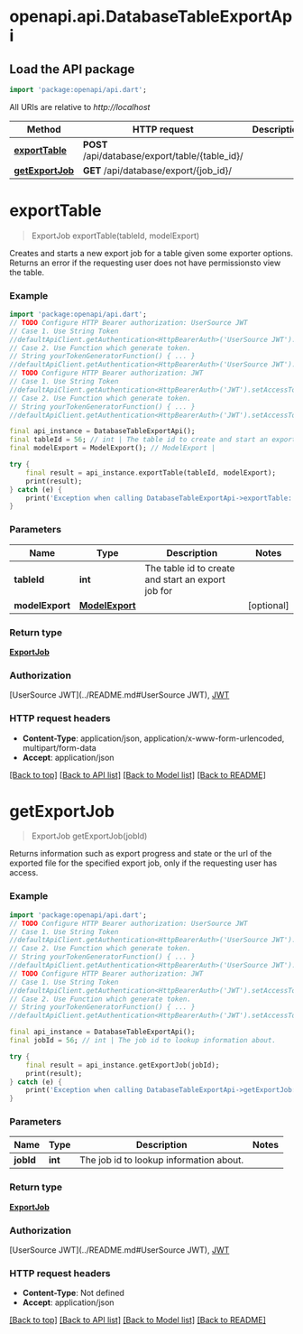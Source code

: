 # openapi.api.DatabaseTableExportApi

## Load the API package
```dart
import 'package:openapi/api.dart';
```

All URIs are relative to *http://localhost*

Method | HTTP request | Description
------------- | ------------- | -------------
[**exportTable**](DatabaseTableExportApi.md#exporttable) | **POST** /api/database/export/table/{table_id}/ | 
[**getExportJob**](DatabaseTableExportApi.md#getexportjob) | **GET** /api/database/export/{job_id}/ | 


# **exportTable**
> ExportJob exportTable(tableId, modelExport)



Creates and starts a new export job for a table given some exporter options. Returns an error if the requesting user does not have permissionsto view the table.

### Example
```dart
import 'package:openapi/api.dart';
// TODO Configure HTTP Bearer authorization: UserSource JWT
// Case 1. Use String Token
//defaultApiClient.getAuthentication<HttpBearerAuth>('UserSource JWT').setAccessToken('YOUR_ACCESS_TOKEN');
// Case 2. Use Function which generate token.
// String yourTokenGeneratorFunction() { ... }
//defaultApiClient.getAuthentication<HttpBearerAuth>('UserSource JWT').setAccessToken(yourTokenGeneratorFunction);
// TODO Configure HTTP Bearer authorization: JWT
// Case 1. Use String Token
//defaultApiClient.getAuthentication<HttpBearerAuth>('JWT').setAccessToken('YOUR_ACCESS_TOKEN');
// Case 2. Use Function which generate token.
// String yourTokenGeneratorFunction() { ... }
//defaultApiClient.getAuthentication<HttpBearerAuth>('JWT').setAccessToken(yourTokenGeneratorFunction);

final api_instance = DatabaseTableExportApi();
final tableId = 56; // int | The table id to create and start an export job for
final modelExport = ModelExport(); // ModelExport | 

try {
    final result = api_instance.exportTable(tableId, modelExport);
    print(result);
} catch (e) {
    print('Exception when calling DatabaseTableExportApi->exportTable: $e\n');
}
```

### Parameters

Name | Type | Description  | Notes
------------- | ------------- | ------------- | -------------
 **tableId** | **int**| The table id to create and start an export job for | 
 **modelExport** | [**ModelExport**](ModelExport.md)|  | [optional] 

### Return type

[**ExportJob**](ExportJob.md)

### Authorization

[UserSource JWT](../README.md#UserSource JWT), [JWT](../README.md#JWT)

### HTTP request headers

 - **Content-Type**: application/json, application/x-www-form-urlencoded, multipart/form-data
 - **Accept**: application/json

[[Back to top]](#) [[Back to API list]](../README.md#documentation-for-api-endpoints) [[Back to Model list]](../README.md#documentation-for-models) [[Back to README]](../README.md)

# **getExportJob**
> ExportJob getExportJob(jobId)



Returns information such as export progress and state or the url of the exported file for the specified export job, only if the requesting user has access.

### Example
```dart
import 'package:openapi/api.dart';
// TODO Configure HTTP Bearer authorization: UserSource JWT
// Case 1. Use String Token
//defaultApiClient.getAuthentication<HttpBearerAuth>('UserSource JWT').setAccessToken('YOUR_ACCESS_TOKEN');
// Case 2. Use Function which generate token.
// String yourTokenGeneratorFunction() { ... }
//defaultApiClient.getAuthentication<HttpBearerAuth>('UserSource JWT').setAccessToken(yourTokenGeneratorFunction);
// TODO Configure HTTP Bearer authorization: JWT
// Case 1. Use String Token
//defaultApiClient.getAuthentication<HttpBearerAuth>('JWT').setAccessToken('YOUR_ACCESS_TOKEN');
// Case 2. Use Function which generate token.
// String yourTokenGeneratorFunction() { ... }
//defaultApiClient.getAuthentication<HttpBearerAuth>('JWT').setAccessToken(yourTokenGeneratorFunction);

final api_instance = DatabaseTableExportApi();
final jobId = 56; // int | The job id to lookup information about.

try {
    final result = api_instance.getExportJob(jobId);
    print(result);
} catch (e) {
    print('Exception when calling DatabaseTableExportApi->getExportJob: $e\n');
}
```

### Parameters

Name | Type | Description  | Notes
------------- | ------------- | ------------- | -------------
 **jobId** | **int**| The job id to lookup information about. | 

### Return type

[**ExportJob**](ExportJob.md)

### Authorization

[UserSource JWT](../README.md#UserSource JWT), [JWT](../README.md#JWT)

### HTTP request headers

 - **Content-Type**: Not defined
 - **Accept**: application/json

[[Back to top]](#) [[Back to API list]](../README.md#documentation-for-api-endpoints) [[Back to Model list]](../README.md#documentation-for-models) [[Back to README]](../README.md)


